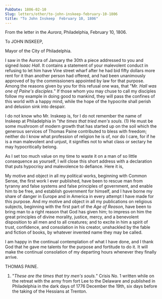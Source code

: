 ```yaml
---
PubDate: 1806-02-10
Slug: letters/other/to-john-inskeep-february-10-1806
title: "To John Inskeep  February 10, 1806"
---
```


   From the letter in the *Aurora*, Philadelphia, February 10, 1806. 

   To JOHN INSKEEP,
   
   Mayor of the City of Philadelphia.

   I saw in the Aurora of January the 30th a piece addressed to you and
   signed *Isaac Hall*. It contains a statement of your malevolent conduct in
   refusing to let him have Vine street wharf after he had bid fifty dollars
   more rent for it than another person had offered, and had been unanimously
   approved of by the commissioners appointed by law for that purpose. Among
   the reasons given by you for this refusal one was, that "Mr. *Hall was one
   of Paine's disciples.*" If those whom you may chuse to call my disciples
   follow my example in doing good to mankind, they will pass the confines of
   this world with a happy mind, while the hope of the hypocrite shall perish
   and delusion sink into despair.

   I do not know who Mr. Inskeep is, for I do not remember the name of
   Inskeep at Philadelphia in "*the times that tried men's souls.* (1) He must be
   some mushroom of modern growth that has started up on the soil which the
   generous services of Thomas Paine contributed to bless with freedom;
   neither do I know what profession of religion he is of, nor do I care, for
   if he is a man malevolent and unjust, it signifies not to what class or
   sectary he may hypocritically belong.

   As I set too much value on my time to waste it on a man of so little
   consequence as yourself, I will close this short address with a
   declaration that puts hypocrisy and malevolence to defiance. Here it is,
   
   My motive and object in all my political works, beginning with Common
   Sense, the first work I ever published, have been to rescue man from
   tyranny and false systems and false principles of government, and enable
   him to be free, and establish government for himself, and I have borne my
   share of danger in Europe and in America in every attempt I have made for
   this purpose. And my motive and object in all my publications on religious
   subjects, beginning with the first part of the *Age of Reason*, have been to
   bring man to a right reason that God has given him; to impress on him the
   great principles of divine morality, justice, mercy, and a benevolent
   disposition to all men and to all creatures; and to excite in him a spirit
   of trust, confidence, and consolation in his creator, unshackled by the
   fable and fiction of books, by whatever invented name they may be called.
   
   I am happy in the continual contemplation of what I have done, and I thank
   God that he gave me talents for the purpose and fortitude to do it. It
   will make the continual consolation of my departing hours whenever they
   finally arrive.

   THOMAS PAINE.

   1. "*These are the times that try men's souls.*" Crisis No. 1 written while on
   the retreat with the army from fort Lee to the Delaware and published in
   Philadelphia in the dark days of 1776 December the 19th, six days before
   the taking of the Hessians at Trenton.

  

